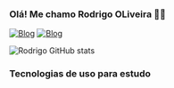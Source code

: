 ### Olá! Me chamo Rodrigo OLiveira ✌🏻


[![Blog](https://img.shields.io/badge/LinkedIn-0077B5?style=for-the-badge&logo=linkedin&logoColor=white)](https://www.linkedin.com/in/rodrigo-oliveira-740bb2201/)
[![Blog](https://img.shields.io/badge/Instagram-E4405F?style=for-the-badge&logo=instagram&logoColor=white)](#)

![Rodrigo GitHub stats](https://github-readme-stats.vercel.app/api?username=RodrigoGomes&show_icons=true&theme=radical)
### Tecnologias de uso para estudo

